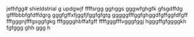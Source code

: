 jefhfgg# shieldstrial
g
updgwjf
ffffsrgg
gghggs
gggwfghgfk
gfsgdffdg
gfffbbbfgfdffdgrg
gggfgffхfjggfjfggfgfgtg
gggggfffggfghggdfgffggfdfgff
fffgggnjfffgsggfgkg
fffgggghbffafgff
ffffgggfffvgggfggj
hgggffgfggggkh
fgfggg
ghh
ggg
h
